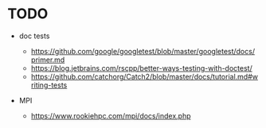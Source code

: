 # TODO

- doc tests
  - https://github.com/google/googletest/blob/master/googletest/docs/primer.md
  - https://blog.jetbrains.com/rscpp/better-ways-testing-with-doctest/
  - https://github.com/catchorg/Catch2/blob/master/docs/tutorial.md#writing-tests

- MPI
  - https://www.rookiehpc.com/mpi/docs/index.php
